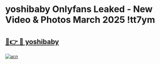 # yoshibaby Onlyfans Leaked - New Video & Photos March 2025 !tt7ym

# <h2><a href="https://ax1oir.iuczelnia.edu.pl?title=yoshibaby&ref=tt7ym">🔗👉 🔴 yoshibaby</a></h2>

[![acn](https://github.com/user-attachments/assets/0f9c940e-d8b0-45ae-aac7-cd30a18b3e1c)](https://ax1oir.iuczelnia.edu.pl?title=yoshibaby&ref=tt7ym)

